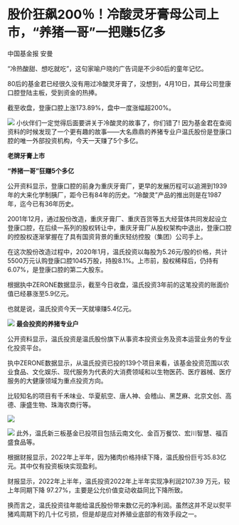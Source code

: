 # 股价狂飙200％！冷酸灵牙膏母公司上市，“养猪一哥”一把赚5亿多

中国基金报 安曼

“冷热酸甜、想吃就吃”，这句家喻户晓的广告词是不少80后的童年记忆。

80后的基金君已经很久没有用过冷酸灵牙膏了，没想到，4月10日，其母公司登康口腔登陆主板，受到资金的热捧。

截至收盘，登康口腔上涨173.89%，盘中一度涨幅超200%。

![](https://inews.gtimg.com/news_bt/O-HACnAh9aEzNDbCESJlqbynt0A-_NWfmMnXwkul1TKXQAA/1000)
小伙伴们一定觉得后面要讲关于冷酸灵的故事了，你们错了!
因为基金君在查阅资料的时候发现了一个更有趣的故事——大名鼎鼎的养猪专业户温氏股份是登康口腔的唯一外部投资机构，今天一天赚了5个多亿。

**老牌牙膏上市**

**“养猪一哥”狂赚5个多亿**

公开资料显示，登康口腔的前身为重庆牙膏厂，更早的发展历程可以追溯到1939年的大来化学制胰厂，距今已有84年的历史。“冷酸灵”产品的推出则是在1987年，迄今已有36年历史。

2001年12月，通过股份改造，重庆牙膏厂、重庆百货等五大经营体共同发起设立登康口腔，在后续一系列的股权转让中，重庆牙膏厂从股权架构中退出，登康口腔的控股权逐渐掌握在了具有国资背景的重庆轻纺控股（集团）公司手上。

在这次股份改造过程中，2020年1月，温氏投资以每股为5.26元/股的价格，共计5500万元认购登康口腔1045万股，持股8.1%。上市前，股权稀释后，仍持有6.07%，是登康口腔的第二大股东。

根据执中ZERONE数据显示，截至今日收盘，温氏投资3年前的这笔投资的账面价值已经暴涨至5.9亿元。

也就是说，温氏投资今天一天就壕赚5.4亿元。

![](https://inews.gtimg.com/news_bt/OHH_XYytBAVcCkosBnHaWpvPW64iwUBuzKo3MkQ7LFyqQAA/1000)
**最会投资的养猪专业户**

公开资料显示，温氏投资是温氏股份旗下从事资本投资业务及资本运营业务的专业化投资平台。

执中ZERONE数据显示，从温氏投资已投的139个项目来看，该基金投资范围以农业食品、文化娱乐、现代服务为代表的大消费领域和以生物医药、医疗器械、医疗服务的大健康领域为重点投资方向。

比较知名的项目有千禾味业、华夏航空、唐人神、会稽山、黑芝麻、北京文创、高德、康盛生物、珠海农商行等。

![](https://inews.gtimg.com/news_bt/OhPP6BuH7_Qt1DcdSvAlcBjJxIEgKNEgK2fb4C1WCpSNwAA/1000)

![](https://inews.gtimg.com/news_bt/OJsCa7p6awfSf38BeSToAVP5319-by_T8o8tamy_p3m1EAA/1000)
此外，温氏新三板基金已投项目包括云南文化、金百万餐饮、宏川智慧、福百盛食品等。

根据财报显示，2022年上半年，因为猪肉价格持续下降，温氏股份巨亏35.83亿元。其中仅有投资板块实现盈利。

财报显示，2022年上半年，温氏投资2022年上半年实现净利润2107.39 万元，较上年同期下降 97.27%，主要是公允价值变动收益同比下降所致。

换而言之，温氏投资往年能给温氏股份带来数亿元的净利润。虽然这并不足以熨平猪鸡周期下的几十亿亏损，但是却是应对养殖业底部的有效手段之一。

